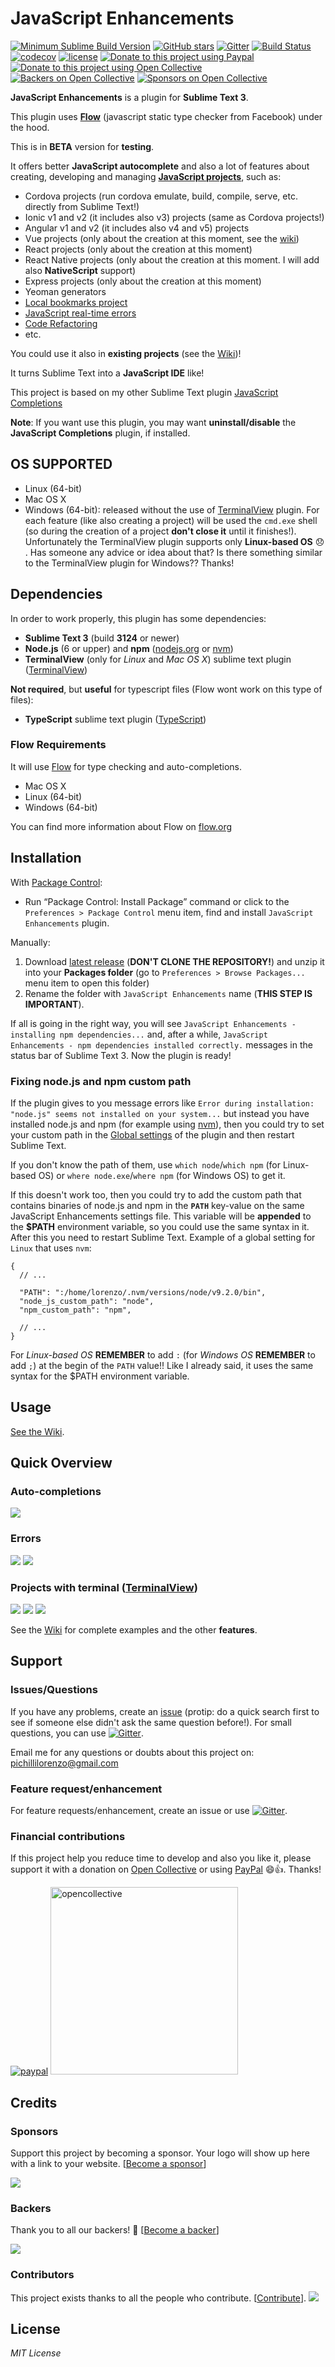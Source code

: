 # JavaScript Enhancements

[![Minimum Sublime Build Version](https://img.shields.io/badge/sublime%20build-%3E%3D%203124-brightgreen.svg?style=flat)](https://sublimetext.com)
[![GitHub stars](https://img.shields.io/github/stars/JavaScriptEnhancements/JavaScriptEnhancements.svg?style=flat)](https://github.com/pichillilorenzo/JavaScriptEnhancements/stargazers)
[![Gitter](https://img.shields.io/gitter/room/nwjs/nw.js.svg)](https://gitter.im/JavaScriptEnhancements/Lobby)
[![Build Status](https://travis-ci.org/pichillilorenzo/JavaScriptEnhancements.svg?branch=master)](https://travis-ci.org/pichillilorenzo/JavaScriptEnhancements)
[![codecov](https://codecov.io/gh/pichillilorenzo/JavaScriptEnhancements/branch/master/graph/badge.svg)](https://codecov.io/gh/pichillilorenzo/JavaScriptEnhancements)
[![license](https://img.shields.io/github/license/mashape/apistatus.svg)](/LICENSE.txt)
[![Donate to this project using Paypal](https://img.shields.io/badge/paypal-donate-yellow.svg)](https://www.paypal.me/LorenzoPichilli)
[![Donate to this project using Open Collective](https://img.shields.io/badge/open%20collective-donate-yellow.svg)](https://opencollective.com/javascriptenhancements/donate) [![Backers on Open Collective](https://opencollective.com/javascriptenhancements/backers/badge.svg)](#backers) [![Sponsors on Open Collective](https://opencollective.com/javascriptenhancements/sponsors/badge.svg)](#sponsors)

**JavaScript Enhancements** is a plugin for **Sublime Text 3**.

This plugin uses **[Flow](https://github.com/facebook/flow)** (javascript static type checker from Facebook) under the hood.

This is in **BETA** version for **testing**. 

It offers better **JavaScript autocomplete** and also a lot of features about creating, developing and managing [**JavaScript projects**](https://github.com/pichillilorenzo/JavaScriptEnhancements/wiki/Creating-a-JavaScript-Project), such as:

- Cordova projects (run cordova emulate, build, compile, serve, etc. directly from Sublime Text!)
- Ionic v1 and v2 (it includes also v3) projects (same as Cordova projects!)
- Angular v1 and v2 (it includes also v4 and v5) projects
- Vue projects (only about the creation at this moment, see the [wiki](https://github.com/pichillilorenzo/JavaScriptEnhancements/wiki/Example-Vue.js-project))
- React projects (only about the creation at this moment)
- React Native projects (only about the creation at this moment. I will add also **NativeScript** support)
- Express projects (only about the creation at this moment)
- Yeoman generators
- [Local bookmarks project](https://github.com/pichillilorenzo/JavaScriptEnhancements/wiki/Features#bookmarks-project)
- [JavaScript real-time errors](https://github.com/pichillilorenzo/JavaScriptEnhancements/wiki/Errors-and-linting)
- [Code Refactoring](https://github.com/pichillilorenzo/JavaScriptEnhancements/wiki/Code-Refactoring)
- etc.

You could use it also in **existing projects** (see the [Wiki](https://github.com/pichillilorenzo/JavaScriptEnhancements/wiki/Using-it-with-an-existing-project))!

It turns Sublime Text into a **JavaScript IDE** like!

This project is based on my other Sublime Text plugin [JavaScript Completions](https://github.com/pichillilorenzo/JavaScript-Completions)

**Note**: 
If you want use this plugin, you may want **uninstall/disable** the **JavaScript Completions** plugin, if installed.

## OS SUPPORTED

- Linux (64-bit)
- Mac OS X
- Windows (64-bit): released without the use of [TerminalView](https://github.com/Wramberg/TerminalView) plugin. For each feature (like also creating a project) will be used the `cmd.exe` shell (so during the creation of a project **don't close it** until it finishes!). Unfortunately the TerminalView plugin supports only **Linux-based OS** 😞 . Has someone any advice or idea about that? Is there something similar to the TerminalView plugin for Windows?? Thanks!

## Dependencies

In order to work properly, this plugin has some dependencies:

- **Sublime Text 3** (build **3124** or newer)
- **Node.js** (6 or upper) and **npm** ([nodejs.org](https://nodejs.org) or [nvm](https://github.com/creationix/nvm))
- **TerminalView** (only for _Linux_ and _Mac OS X_) sublime text plugin ([TerminalView](https://github.com/Wramberg/TerminalView)) 

**Not required**, but **useful** for typescript files (Flow wont work on this type of files):

- **TypeScript** sublime text plugin ([TypeScript](https://github.com/Microsoft/TypeScript-Sublime-Plugin)) 

### Flow Requirements

It will use [Flow](https://github.com/facebook/flow) for type checking and auto-completions.

- Mac OS X
- Linux (64-bit)
- Windows (64-bit)

You can find more information about Flow on [flow.org](https://flow.org)

## Installation

With [Package Control](https://packagecontrol.io/):

- Run “Package Control: Install Package” command or click to the `Preferences > Package Control` menu item, find and install `JavaScript Enhancements` plugin.

Manually:

1. Download [latest release](https://github.com/pichillilorenzo/JavaScriptEnhancements/releases) (**DON'T CLONE THE REPOSITORY!**) and unzip it into your **Packages folder** (go to `Preferences > Browse Packages...` menu item to open this folder)
2. Rename the folder with `JavaScript Enhancements` name (**THIS STEP IS IMPORTANT**).

If all is going in the right way, you will see `JavaScript Enhancements - installing npm dependencies...` and, after a while, `JavaScript Enhancements - npm dependencies installed correctly.` messages in the status bar of Sublime Text 3. Now the plugin is ready!

### Fixing node.js and npm custom path

If the plugin gives to you message errors like `Error during installation: "node.js" seems not installed on your system...` but instead you have installed node.js and npm (for example using [nvm](https://github.com/creationix/nvm)), then you could try to set your custom path in the [Global settings](https://github.com/pichillilorenzo/JavaScriptEnhancements/wiki/Global-settings) of the plugin and then restart Sublime Text. 

If you don't know the path of them, use `which node`/`which npm` (for Linux-based OS) or `where node.exe`/`where npm` (for Windows OS) to get it.

If this doesn't work too, then you could try to add the custom path that contains binaries of node.js and npm in the **`PATH`** key-value on the same JavaScript Enhancements settings file. This variable will be **appended** to the **$PATH** environment variable, so you could use the same syntax in it. After this you need to restart Sublime Text. Example of a global setting for `Linux` that uses `nvm`:

```
{
  // ...

  "PATH": ":/home/lorenzo/.nvm/versions/node/v9.2.0/bin",
  "node_js_custom_path": "node",
  "npm_custom_path": "npm",

  // ...
}
```

For _Linux-based OS_ **REMEMBER** to add `:` (for _Windows OS_ **REMEMBER** to add `;`) at the begin of the `PATH` value!! Like I already said, it uses the same syntax for the $PATH environment variable.

## Usage

[See the Wiki](https://github.com/pichillilorenzo/JavaScriptEnhancements/wiki).

## Quick Overview

### Auto-completions
![](https://drive.google.com/uc?authuser=0&id=1NZYWq4kOx9l93zxN7A9TEMUv0VcLfWrt&export=download)

### Errors
![](https://drive.google.com/uc?authuser=0&id=1r8IDItL03tPFwCCsTIdW54rRpascnHAF&export=download)
![](https://drive.google.com/uc?authuser=0&id=1hjtcvuMNZe7NP3_nE10X_6qEEbLvl-AA&export=download)

### Projects with terminal ([TerminalView](https://github.com/Wramberg/TerminalView)) 
![](https://drive.google.com/uc?authuser=0&id=1gmC6GROJXyhV8DZTHw8Zw_KGlB13g_bL&export=download)
![](https://drive.google.com/uc?authuser=0&id=1Y0NS1eb8aFoxhdn75JLoGgZMPPpqld3Z&export=download)
![](https://drive.google.com/uc?authuser=0&id=1lHXQGN3CoV5-IHAoesEmkiJBjnpU2Lxf&export=download)

See the [Wiki](https://github.com/pichillilorenzo/JavaScriptEnhancements/wiki) for complete examples and the other **features**.

## Support

### Issues/Questions

If you have any problems, create an [issue](https://github.com/pichillilorenzo/JavaScriptEnhancements/issues) (protip: do a quick search first to see if someone else didn't ask the same question before!). For small questions, you can use [![Gitter](https://img.shields.io/gitter/room/nwjs/nw.js.svg)](https://gitter.im/JavaScriptEnhancements/Lobby).

Email me for any questions or doubts about this project on: [pichillilorenzo@gmail.com](mailto:pichillilorenzo@gmail.com)

### Feature request/enhancement

For feature requests/enhancement, create an issue or use [![Gitter](https://img.shields.io/gitter/room/nwjs/nw.js.svg)](https://gitter.im/JavaScriptEnhancements/Features).

### Financial contributions

If this project help you reduce time to develop and also you like it, please support it with a donation on [Open Collective](https://opencollective.com/javascriptenhancements) or using [PayPal](https://www.paypal.me/LorenzoPichilli) 😄👍. Thanks!

[![paypal](https://www.paypalobjects.com/en_US/i/btn/btn_donateCC_LG.gif)](https://www.paypal.me/LorenzoPichilli)
<a href="https://opencollective.com/javascriptenhancements/donate" target="_blank">
  <img alt="opencollective" src="https://opencollective.com/javascriptenhancements/donate/button@2x.png?color=blue" width=300 />
</a>

## Credits

### Sponsors

Support this project by becoming a sponsor. Your logo will show up here with a link to your website. [[Become a sponsor](https://opencollective.com/javascriptenhancements#sponsor)]

<!-- 
<a href="https://opencollective.com/javascriptenhancements/sponsor/0/website" target="_blank"><img src="https://opencollective.com/javascriptenhancements/sponsor/0/avatar.svg"></a>
-->
<a href="https://opencollective.com/javascriptenhancements#sponsors" target="_blank"><img src="https://opencollective.com/javascriptenhancements/sponsors.svg?width=890"></a>

### Backers

Thank you to all our backers! 🙏 [[Become a backer](https://opencollective.com/javascriptenhancements#backer)]

<a href="https://opencollective.com/javascriptenhancements#backers" target="_blank"><img src="https://opencollective.com/javascriptenhancements/backers.svg?width=890"></a>

### Contributors

This project exists thanks to all the people who contribute. [[Contribute](CONTRIBUTING.md)].
<a href="/../../graphs/contributors"><img src="https://opencollective.com/javascriptenhancements/contributors.svg?width=890" /></a>


## License

_MIT License_
